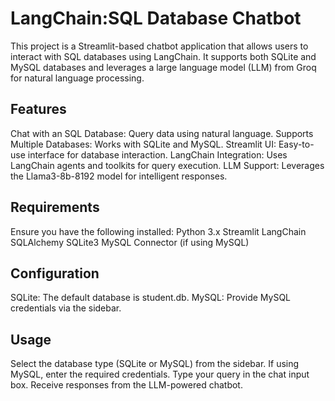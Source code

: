 # LangChain:SQL Database Chatbot 
This project is a Streamlit-based chatbot application that allows users to interact with SQL databases using LangChain. It supports both SQLite and MySQL databases and leverages a large language model (LLM) from Groq for natural language processing.

## Features
Chat with an SQL Database: Query data using natural language.
Supports Multiple Databases: Works with SQLite and MySQL.
Streamlit UI: Easy-to-use interface for database interaction.
LangChain Integration: Uses LangChain agents and toolkits for query execution.
LLM Support: Leverages the Llama3-8b-8192 model for intelligent responses.

## Requirements
Ensure you have the following installed:
Python 3.x
Streamlit
LangChain
SQLAlchemy
SQLite3
MySQL Connector (if using MySQL)

## Configuration
SQLite: The default database is student.db.
MySQL: Provide MySQL credentials via the sidebar.

## Usage
Select the database type (SQLite or MySQL) from the sidebar.
If using MySQL, enter the required credentials.
Type your query in the chat input box.
Receive responses from the LLM-powered chatbot.
